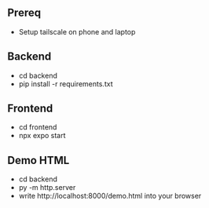 ## Prereq

- Setup tailscale on phone and laptop

## Backend

- cd backend
- pip install -r requirements.txt

## Frontend

- cd frontend
- npx expo start

## Demo HTML

- cd backend
- py -m http.server
- write http://localhost:8000/demo.html into your browser
